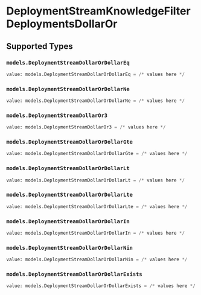 # DeploymentStreamKnowledgeFilterDeploymentsDollarOr


## Supported Types

### `models.DeploymentStreamDollarOrDollarEq`

```python
value: models.DeploymentStreamDollarOrDollarEq = /* values here */
```

### `models.DeploymentStreamDollarOrDollarNe`

```python
value: models.DeploymentStreamDollarOrDollarNe = /* values here */
```

### `models.DeploymentStreamDollarOr3`

```python
value: models.DeploymentStreamDollarOr3 = /* values here */
```

### `models.DeploymentStreamDollarOrDollarGte`

```python
value: models.DeploymentStreamDollarOrDollarGte = /* values here */
```

### `models.DeploymentStreamDollarOrDollarLt`

```python
value: models.DeploymentStreamDollarOrDollarLt = /* values here */
```

### `models.DeploymentStreamDollarOrDollarLte`

```python
value: models.DeploymentStreamDollarOrDollarLte = /* values here */
```

### `models.DeploymentStreamDollarOrDollarIn`

```python
value: models.DeploymentStreamDollarOrDollarIn = /* values here */
```

### `models.DeploymentStreamDollarOrDollarNin`

```python
value: models.DeploymentStreamDollarOrDollarNin = /* values here */
```

### `models.DeploymentStreamDollarOrDollarExists`

```python
value: models.DeploymentStreamDollarOrDollarExists = /* values here */
```

